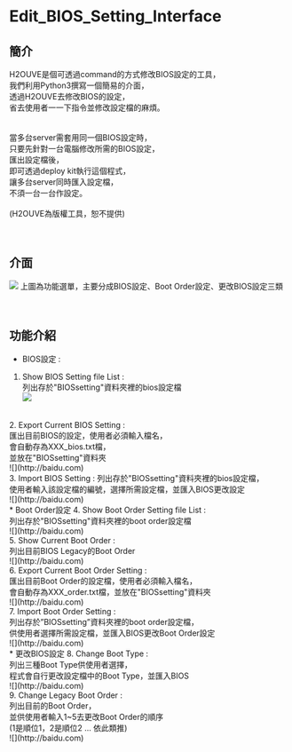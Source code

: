 # Edit_BIOS_Setting_Interface

## 簡介
H2OUVE是個可透過command的方式修改BIOS設定的工具，<br>
我們利用Python3撰寫一個簡易的介面，<br>
透過H2OUVE去修改BIOS的設定，<br>
省去使用者一一下指令並修改設定檔的麻煩。<br>
<br>
<br>
當多台server需套用同一個BIOS設定時，<br>
只要先針對一台電腦修改所需的BIOS設定，<br>
匯出設定檔後，<br>
即可透過deploy kit執行這個程式，<br>
讓多台server同時匯入設定檔，<br>
不須一台一台作設定。<br>
<br>
(H2OUVE為版權工具，恕不提供)<br>
<br>
<br>


## 介面
![](http://baidu.com) 
上圖為功能選單，主要分成BIOS設定、Boot Order設定、更改BIOS設定三類<br>
<br>
<br>


## 功能介紹

* BIOS設定 :
1.	Show BIOS Setting file List :<br>
列出存於"BIOSsetting"資料夾裡的bios設定檔<br>
![](http://baidu.com)  
<br>
2.	Export Current BIOS Setting :<br>
匯出目前BIOS的設定，使用者必須輸入檔名，<br>
會自動存為XXX_bios.txt檔，<br>
並放在"BIOSsetting"資料夾<br>
![](http://baidu.com) 
<br>
3.	Import BIOS Setting :
列出存於"BIOSsetting"資料夾裡的bios設定檔，<br>
使用者輸入該設定檔的編號，選擇所需設定檔，並匯入BIOS更改設定<br>
![](http://baidu.com) 
<br>
* Boot Order設定
4.	Show Boot Order Setting file List :<br>
列出存於"BIOSsetting"資料夾裡的boot order設定檔<br>
![](http://baidu.com) 
<br>
5.	Show Current Boot Order :<br>
列出目前BIOS Legacy的Boot Order<br>
![](http://baidu.com) 
<br>
6.	Export Current Boot Order Setting :<br>
匯出目前Boot Order的設定檔，使用者必須輸入檔名，<br>
會自動存為XXX_order.txt檔，並放在"BIOSsetting"資料夾<br>
![](http://baidu.com) 
<br>
7.	Import Boot Order Setting :<br>
列出存於”BIOSsetting”資料夾裡的boot order設定檔，<br>
供使用者選擇所需設定檔，並匯入BIOS更改Boot Order設定<br>
![](http://baidu.com) 
<br>
* 更改BIOS設定
8.	Change Boot Type :<br>
列出三種Boot Type供使用者選擇，<br>
程式會自行更改設定檔中的Boot Type，並匯入BIOS<br>
![](http://baidu.com) 
<br>
9.	Change Legacy Boot Order :<br>
列出目前的Boot Order，<br>
並供使用者輸入1~5去更改Boot Order的順序<br>
(1是順位1，2是順位2 … 依此類推)<br>
![](http://baidu.com) 
<br>
